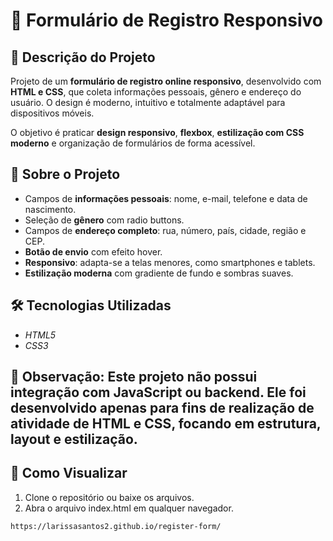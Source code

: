 # 📝 Formulário de Registro Responsivo

## 📌 Descrição do Projeto
Projeto de um **formulário de registro online responsivo**, desenvolvido com **HTML e CSS**, que coleta informações pessoais, gênero e endereço do usuário. O design é moderno, intuitivo e totalmente adaptável para dispositivos móveis.

O objetivo é praticar **design responsivo**, **flexbox**, **estilização com CSS moderno** e organização de formulários de forma acessível.

## 📍 Sobre o Projeto  
- Campos de **informações pessoais**: nome, e-mail, telefone e data de nascimento.  
- Seleção de **gênero** com radio buttons.  
- Campos de **endereço completo**: rua, número, país, cidade, região e CEP.  
- **Botão de envio** com efeito hover.  
- **Responsivo**: adapta-se a telas menores, como smartphones e tablets.  
- **Estilização moderna** com gradiente de fundo e sombras suaves.

## 🛠 Tecnologias Utilizadas  
- *HTML5*  
- *CSS3*  

## 🔖 **Observação:** Este projeto **não possui integração com JavaScript ou backend**. Ele foi desenvolvido **apenas para fins de realização de atividade de HTML e CSS**, focando em estrutura, layout e estilização.


## 👀 Como Visualizar  
1. Clone o repositório ou baixe os arquivos.  
2. Abra o arquivo index.html em qualquer navegador.
   
```bash
https://larissasantos2.github.io/register-form/



